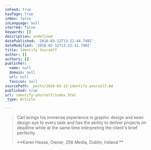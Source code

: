 ```yaml
---
inFeed: true
hasPage: true
inNav: false
inLanguage: null
starred: false
keywords: []
description: undefined
datePublished: '2016-03-12T13:22:44.749Z'
dateModified: '2016-03-12T13:22:32.798Z'
title: Identify Yourself
author: []
authors: []
publisher:
  name: null
  domain: null
  url: null
  favicon: null
sourcePath: _posts/2016-03-12-identify-yourself.md
published: true
url: identify-yourself/index.html
_type: Article

---
```

> Carl brings his immense experience in graphic design and keen design eye to every task and has the ability to deliver projects on deadline while at the same time interpreting the client's brief perfectly.
> 
> **Karen Hesse, Owner, 256 Media, Dublin, Ireland **